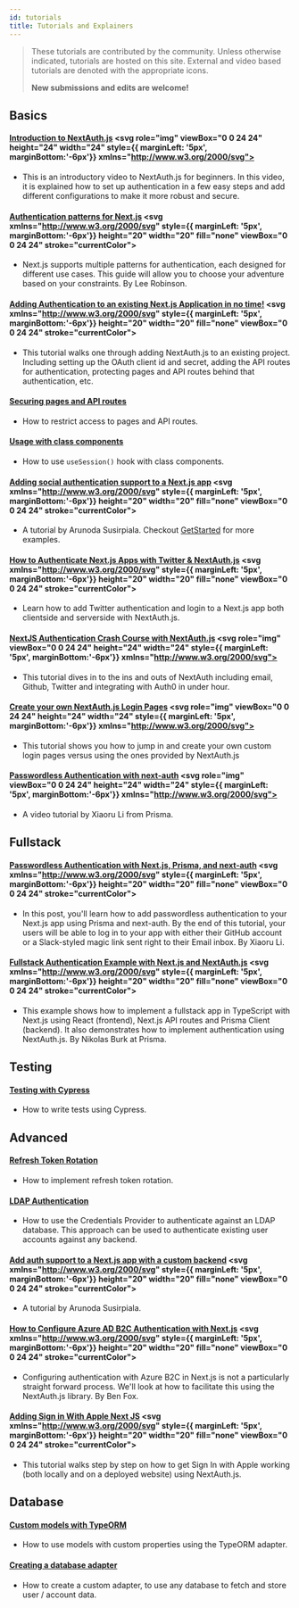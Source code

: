 ```yaml
---
id: tutorials
title: Tutorials and Explainers
---
```


> These tutorials are contributed by the community. Unless otherwise indicated, tutorials are hosted on this site. External and video based tutorials are denoted with the appropriate icons.
>
> **New submissions and edits are welcome!**

## Basics

#### [Introduction to NextAuth.js](https://www.youtube.com/watch?v=npZsJxWntJM) <svg role="img" viewBox="0 0 24 24" height="24" width="24" style={{ marginLeft: '5px', marginBottom:'-6px'}} xmlns="http://www.w3.org/2000/svg"><title>YouTube</title><path fill="#ff0000" d="M23.498 6.186a3.016 3.016 0 0 0-2.122-2.136C19.505 3.545 12 3.545 12 3.545s-7.505 0-9.377.505A3.017 3.017 0 0 0 .502 6.186C0 8.07 0 12 0 12s0 3.93.502 5.814a3.016 3.016 0 0 0 2.122 2.136c1.871.505 9.376.505 9.376.505s7.505 0 9.377-.505a3.015 3.015 0 0 0 2.122-2.136C24 15.93 24 12 24 12s0-3.93-.502-5.814zM9.545 15.568V8.432L15.818 12l-6.273 3.568z"/></svg>

- This is an introductory video to NextAuth.js for beginners. In this video, it is explained how to set up authentication in a few easy steps and add different configurations to make it more robust and secure.

#### [Authentication patterns for Next.js](https://leerob.io/blog/nextjs-authentication) <svg xmlns="http://www.w3.org/2000/svg" style={{ marginLeft: '5px', marginBottom:'-6px'}} height="20" width="20" fill="none" viewBox="0 0 24 24" stroke="currentColor"><title>External</title><path stroke-linecap="round" stroke-linejoin="round" stroke-width="2" d="M10 6H6a2 2 0 00-2 2v10a2 2 0 002 2h10a2 2 0 002-2v-4M14 4h6m0 0v6m0-6L10 14" /> </svg>

- Next.js supports multiple patterns for authentication, each designed for different use cases. This guide will allow you to choose your adventure based on your constraints. By Lee Robinson.

#### [Adding Authentication to an existing Next.js Application in no time!](https://dev.to/ndom91/adding-authentication-to-an-existing-serverless-next-js-app-in-no-time-with-nextauth-js-192h) <svg xmlns="http://www.w3.org/2000/svg" style={{ marginLeft: '5px', marginBottom:'-6px'}} height="20" width="20" fill="none" viewBox="0 0 24 24" stroke="currentColor"><title>External</title> <path stroke-linecap="round" stroke-linejoin="round" stroke-width="2" d="M10 6H6a2 2 0 00-2 2v10a2 2 0 002 2h10a2 2 0 002-2v-4M14 4h6m0 0v6m0-6L10 14" /> </svg>

- This tutorial walks one through adding NextAuth.js to an existing project. Including setting up the OAuth client id and secret, adding the API routes for authentication, protecting pages and API routes behind that authentication, etc.

#### [Securing pages and API routes](tutorials/securing-pages-and-api-routes)

- How to restrict access to pages and API routes.

#### [Usage with class components](tutorials/usage-with-class-components)

- How to use `useSession()` hook with class components.

#### [Adding social authentication support to a Next.js app](https://getstarted.sh/bulletproof-next/add-social-authentication) <svg xmlns="http://www.w3.org/2000/svg" style={{ marginLeft: '5px', marginBottom:'-6px'}} height="20" width="20" fill="none" viewBox="0 0 24 24" stroke="currentColor"><title>External</title> <path stroke-linecap="round" stroke-linejoin="round" stroke-width="2" d="M10 6H6a2 2 0 00-2 2v10a2 2 0 002 2h10a2 2 0 002-2v-4M14 4h6m0 0v6m0-6L10 14" /> </svg>

- A tutorial by Arunoda Susirpiala. Checkout [GetStarted](https://getstarted.sh/) for more examples.

#### [How to Authenticate Next.js Apps with Twitter & NextAuth.js](https://spacejelly.dev/posts/how-to-authenticate-next-js-apps-with-twitter-nextauth-js/) <svg xmlns="http://www.w3.org/2000/svg" style={{ marginLeft: '5px', marginBottom:'-6px'}} height="20" width="20" fill="none" viewBox="0 0 24 24" stroke="currentColor"><title>External</title> <path stroke-linecap="round" stroke-linejoin="round" stroke-width="2" d="M10 6H6a2 2 0 00-2 2v10a2 2 0 002 2h10a2 2 0 002-2v-4M14 4h6m0 0v6m0-6L10 14" /> </svg>

- Learn how to add Twitter authentication and login to a Next.js app both clientside and serverside with NextAuth.js.

#### [NextJS Authentication Crash Course with NextAuth.js](https://youtu.be/o_wZIVmWteQ) <svg role="img" viewBox="0 0 24 24" height="24" width="24" style={{ marginLeft: '5px', marginBottom:'-6px'}} xmlns="http://www.w3.org/2000/svg"><title>YouTube</title><path fill="#ff0000" d="M23.498 6.186a3.016 3.016 0 0 0-2.122-2.136C19.505 3.545 12 3.545 12 3.545s-7.505 0-9.377.505A3.017 3.017 0 0 0 .502 6.186C0 8.07 0 12 0 12s0 3.93.502 5.814a3.016 3.016 0 0 0 2.122 2.136c1.871.505 9.376.505 9.376.505s7.505 0 9.377-.505a3.015 3.015 0 0 0 2.122-2.136C24 15.93 24 12 24 12s0-3.93-.502-5.814zM9.545 15.568V8.432L15.818 12l-6.273 3.568z"/></svg>

- This tutorial dives in to the ins and outs of NextAuth including email, Github, Twitter and integrating with Auth0 in under hour.

#### [Create your own NextAuth.js Login Pages](https://youtu.be/kB6YNYZ63fw) <svg role="img" viewBox="0 0 24 24" height="24" width="24" style={{ marginLeft: '5px', marginBottom:'-6px'}} xmlns="http://www.w3.org/2000/svg"><title>YouTube</title><path fill="#ff0000" d="M23.498 6.186a3.016 3.016 0 0 0-2.122-2.136C19.505 3.545 12 3.545 12 3.545s-7.505 0-9.377.505A3.017 3.017 0 0 0 .502 6.186C0 8.07 0 12 0 12s0 3.93.502 5.814a3.016 3.016 0 0 0 2.122 2.136c1.871.505 9.376.505 9.376.505s7.505 0 9.377-.505a3.015 3.015 0 0 0 2.122-2.136C24 15.93 24 12 24 12s0-3.93-.502-5.814zM9.545 15.568V8.432L15.818 12l-6.273 3.568z"/></svg>

- This tutorial shows you how to jump in and create your own custom login pages versus using the ones provided by NextAuth.js

#### [Passwordless Authentication with next-auth](https://www.youtube.com/watch?v=GPBD3acOx_M) <svg role="img" viewBox="0 0 24 24" height="24" width="24" style={{ marginLeft: '5px', marginBottom:'-6px'}} xmlns="http://www.w3.org/2000/svg"><title>YouTube</title><path fill="#ff0000" d="M23.498 6.186a3.016 3.016 0 0 0-2.122-2.136C19.505 3.545 12 3.545 12 3.545s-7.505 0-9.377.505A3.017 3.017 0 0 0 .502 6.186C0 8.07 0 12 0 12s0 3.93.502 5.814a3.016 3.016 0 0 0 2.122 2.136c1.871.505 9.376.505 9.376.505s7.505 0 9.377-.505a3.015 3.015 0 0 0 2.122-2.136C24 15.93 24 12 24 12s0-3.93-.502-5.814zM9.545 15.568V8.432L15.818 12l-6.273 3.568z"/></svg>

- A video tutorial by Xiaoru Li from Prisma.

## Fullstack

#### [Passwordless Authentication with Next.js, Prisma, and next-auth](https://dev.to/prisma/passwordless-authentication-with-next-js-prisma-and-next-auth-5g8g) <svg xmlns="http://www.w3.org/2000/svg" style={{ marginLeft: '5px', marginBottom:'-6px'}} height="20" width="20" fill="none" viewBox="0 0 24 24" stroke="currentColor"><title>External</title> <path stroke-linecap="round" stroke-linejoin="round" stroke-width="2" d="M10 6H6a2 2 0 00-2 2v10a2 2 0 002 2h10a2 2 0 002-2v-4M14 4h6m0 0v6m0-6L10 14" /> </svg>

- In this post, you'll learn how to add passwordless authentication to your Next.js app using Prisma and next-auth. By the end of this tutorial, your users will be able to log in to your app with either their GitHub account or a Slack-styled magic link sent right to their Email inbox. By Xiaoru Li.

#### [Fullstack Authentication Example with Next.js and NextAuth.js](https://github.com/prisma/prisma-examples/tree/latest/typescript/rest-nextjs-api-routes-auth) <svg xmlns="http://www.w3.org/2000/svg" style={{ marginLeft: '5px', marginBottom:'-6px'}} height="20" width="20" fill="none" viewBox="0 0 24 24" stroke="currentColor"><title>External</title> <path stroke-linecap="round" stroke-linejoin="round" stroke-width="2" d="M10 6H6a2 2 0 00-2 2v10a2 2 0 002 2h10a2 2 0 002-2v-4M14 4h6m0 0v6m0-6L10 14" /> </svg>

- This example shows how to implement a fullstack app in TypeScript with Next.js using React (frontend), Next.js API routes and Prisma Client (backend). It also demonstrates how to implement authentication using NextAuth.js. By Nikolas Burk at Prisma.

## Testing

#### [Testing with Cypress](tutorials/testing-with-cypress)

- How to write tests using Cypress.

## Advanced

#### [Refresh Token Rotation](tutorials/refresh-token-rotation)

- How to implement refresh token rotation.

#### [LDAP Authentication](tutorials/ldap-auth-example)

- How to use the Credentials Provider to authenticate against an LDAP database. This approach can be used to authenticate existing user accounts against any backend.

#### [Add auth support to a Next.js app with a custom backend](https://arunoda.me/blog/add-auth-support-to-a-next-js-app-with-a-custom-backend) <svg xmlns="http://www.w3.org/2000/svg" style={{ marginLeft: '5px', marginBottom:'-6px'}} height="20" width="20" fill="none" viewBox="0 0 24 24" stroke="currentColor"><title>External</title> <path stroke-linecap="round" stroke-linejoin="round" stroke-width="2" d="M10 6H6a2 2 0 00-2 2v10a2 2 0 002 2h10a2 2 0 002-2v-4M14 4h6m0 0v6m0-6L10 14" /> </svg>

- A tutorial by Arunoda Susirpiala.

#### [How to Configure Azure AD B2C Authentication with Next.js](https://benjaminwfox.com/blog/tech/how-to-configure-azure-b2c-with-nextjs) <svg xmlns="http://www.w3.org/2000/svg" style={{ marginLeft: '5px', marginBottom:'-6px'}} height="20" width="20" fill="none" viewBox="0 0 24 24" stroke="currentColor"><title>External</title> <path stroke-linecap="round" stroke-linejoin="round" stroke-width="2" d="M10 6H6a2 2 0 00-2 2v10a2 2 0 002 2h10a2 2 0 002-2v-4M14 4h6m0 0v6m0-6L10 14" /> </svg>

- Configuring authentication with Azure B2C in Next.js is not a particularly straight forward process. We'll look at how to facilitate this using the NextAuth.js library. By Ben Fox.

#### [Adding Sign in With Apple Next JS](https://thesiddd.com/blog/apple-auth) <svg xmlns="http://www.w3.org/2000/svg" style={{ marginLeft: '5px', marginBottom:'-6px'}} height="20" width="20" fill="none" viewBox="0 0 24 24" stroke="currentColor"><title>External</title> <path stroke-linecap="round" stroke-linejoin="round" stroke-width="2" d="M10 6H6a2 2 0 00-2 2v10a2 2 0 002 2h10a2 2 0 002-2v-4M14 4h6m0 0v6m0-6L10 14" /> </svg>

- This tutorial walks step by step on how to get Sign In with Apple working (both locally and on a deployed website) using NextAuth.js.

## Database

#### [Custom models with TypeORM](tutorials/typeorm-custom-models)

- How to use models with custom properties using the TypeORM adapter.

#### [Creating a database adapter](tutorials/creating-a-database-adapter)

- How to create a custom adapter, to use any database to fetch and store user / account data.

